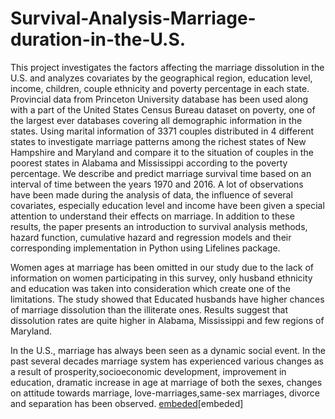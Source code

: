 # Survival-Analysis-Marriage-duration-in-the-U.S.

This project investigates the factors affecting the marriage dissolution in the U.S. and analyzes covariates by the geographical region, education level, income, children, couple ethnicity and poverty percentage in each state. Provincial data from Princeton University  database has been used along with a part of the United States Census Bureau dataset on poverty, one of the largest ever databases covering all demographic information in the states. Using marital information of 3371 couples distributed in 4 different states to investigate marriage patterns among the richest states of New Hampshire and Maryland and compare it to the situation of couples in the poorest states in Alabama and Mississippi according to the poverty percentage. We describe and predict marriage survival time based on an interval of time between the years 1970 and 2016. A lot of observations have been made during the analysis of data, the influence of several covariates, especially education level and income have been given a special attention to understand their effects on marriage. In addition to these results, the paper presents an introduction to survival analysis methods, hazard function, cumulative hazard and regression models and their corresponding implementation in Python using Lifelines package. 

Women ages at marriage has been omitted in our study due to the lack of information on women participating in this survey, only husband ethnicity and education was taken into consideration which create one of the limitations. The study showed that Educated husbands have higher chances of marriage dissolution than the illiterate ones. Results suggest that dissolution rates are quite higher in Alabama, Mississippi and few regions of Maryland.

In the U.S., marriage has always been seen as a dynamic social event. In the past several decades marriage system has experienced various changes as a result of prosperity,socioeconomic development, improvement in education, dramatic increase in age at marriage of both the sexes, changes on attitude towards marriage, love-marriages,same-sex marriages, divorce and separation has been observed.
[embeded](https://github.com/Jagoul/Survival-Analysis-Marriage-duration-in-the-U.S./tree/master/images/Marriage_distribution.pdf)[embeded]
